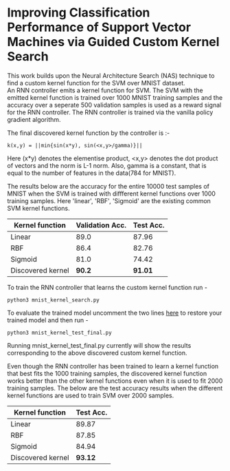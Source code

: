 # Improving Classification Performance of Support Vector Machines via Guided Custom Kernel Search
This work builds upon the Neural Architecture Search (NAS) technique to find a custom kernel function for the SVM over MNIST dataset.  
An RNN controller emits a kernel function for SVM. The SVM with the emitted kernel function is trained over 1000 MNIST training samples and the accuracy over a seperate 500 validation samples is used as a reward signal for the RNN controller. The RNN controller is trained via the vanilla policy gradient algorithm.

The final discovered kernel function by the controller is :-
```
k(x,y) = ||min{sin(x*y), sin(<x,y>/gamma)}|| 
```
Here (x*y) denotes the elementise product, <x,y> denotes the dot product of vectors and the norm is L-1 norm. Also, gamma is a constant, that is equal to the number of features in the data(784 for MNIST).

The results below are the accuracy for the entire 10000 test samples of MNIST when the SVM is trained with diffferent kernel functions over 1000 training samples. Here 'linear', 'RBF', 'Sigmoid' are the existing common SVM kernel functions.

|  Kernel function |   Validation Acc.   |  Test Acc.    |
|------------|----------|----------|
|     Linear    |  89.0    |   87.96   |
|     RBF   |  86.4  |  82.76   |
|     Sigmoid   |  81.0 |   74.42  |
|  Discovered kernel | **90.2** | **91.01** |


To train the RNN controller that learns the custom kernel function run - 
```
python3 mnist_kernel_search.py
```

To evaluate the trained model uncomment the two lines [here](https://github.com/neuralCollab/Custom-SVM-kernel/blob/master/mnist_kernel_test_final.py#L295) to restore your trained model and then run - 

```
python3 mnist_kernel_test_final.py
```
Running mnist_kernel_test_final.py currently will show the results corresponding to the above discovered custom kernel function.

Even though the RNN controller has been trained to learn a kernel function that best fits the 1000 training samples, the discovered kernel function works better than the other kernel functions even when it is used to fit 2000 training samples.
The below are the test accuracy results when the different kernel functions are used to train SVM over 2000 samples.

|  Kernel function | Test Acc.    |
|------------|----------|
|     Linear |    89.87   |
|     RBF   |  87.85   |
|     Sigmoid  |  84.94  |
|  Discovered kernel |  **93.12** |
